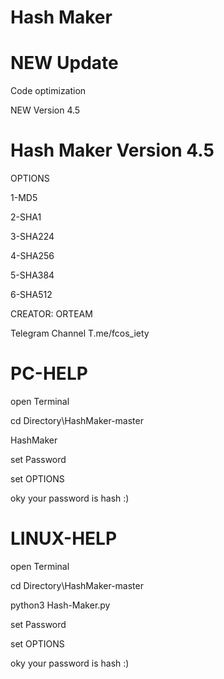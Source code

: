 # Hash Maker

# NEW Update

Code optimization

NEW Version 4.5

# Hash Maker Version 4.5

OPTIONS

1-MD5

2-SHA1

3-SHA224

4-SHA256

5-SHA384

6-SHA512

CREATOR: ORTEAM

Telegram Channel T.me/fcos_iety

# PC-HELP

open Terminal

cd Directory\HashMaker-master

HashMaker

set Password 

set OPTIONS

oky your password is hash :)

# LINUX-HELP

open Terminal

cd Directory\HashMaker-master

python3 Hash-Maker.py

set Password 

set OPTIONS

oky your password is hash :)

